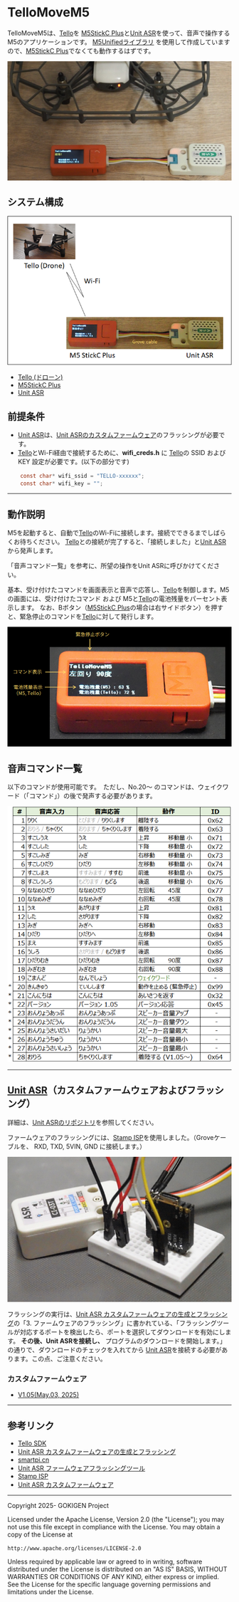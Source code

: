 # TelloMoveM5

TelloMoveM5は、[Tello](https://www.ryzerobotics.com/jp/tello)を [M5StickC Plus](https://docs.m5stack.com/ja/core/m5stickc_plus)と[Unit ASR](https://docs.m5stack.com/ja/unit/Unit%20ASR)を使って、音声で操作するM5のアプリケーションです。
[M5Unifiedライブラリ](https://docs.m5stack.com/ja/arduino/m5unified/helloworld) を使用して作成していますので、[M5StickC Plus](https://docs.m5stack.com/ja/core/m5stickc_plus)でなくても動作するはずです。

![TelloMoveM5イメージ](https://github.com/MRSa/TelloMoveM5/blob/main/images/TelloMoveM5.jpg?raw=true)

## システム構成

![システム構成](https://github.com/MRSa/TelloMoveM5/blob/main/images/TelloMoveM5_system.png?raw=true)

* [Tello (ドローン)](https://www.ryzerobotics.com/jp/tello)
* [M5StickC Plus](https://docs.m5stack.com/ja/core/m5stickc_plus)
* [Unit ASR](https://docs.m5stack.com/ja/unit/Unit%20ASR)

## 前提条件

* [Unit ASR](https://docs.m5stack.com/ja/unit/Unit%20ASR)は、[Unit ASRのカスタムファームウェア](https://github.com/MRSa/GokigenOSDN_documents/tree/main/miscellaneous/M5/UnitASR)のフラッシングが必要です。
* [Tello](https://www.ryzerobotics.com/jp/tello)とWi-Fi経由で接続するために、**wifi_creds.h** に [Tello](https://www.ryzerobotics.com/jp/tello)の SSID および KEY 設定が必要です。(以下の部分です)

```c++:wifi_creds.h
    const char* wifi_ssid = "TELLO-xxxxxx";
    const char* wifi_key = "";
```

----

## 動作説明

M5を起動すると、自動で[Tello](https://www.ryzerobotics.com/jp/tello)のWi-Fiに接続します。接続でできるまでしばらくお待ちください。
[Tello](https://www.ryzerobotics.com/jp/tello)との接続が完了すると、「接続しました」と[Unit ASR](https://docs.m5stack.com/ja/unit/Unit%20ASR)から発声します。

「音声コマンド一覧」を参考に、所望の操作をUnit ASRに呼びかけてください。

基本、受け付けたコマンドを画面表示と音声で応答し、[Tello](https://www.ryzerobotics.com/jp/tello)を制御します。M5の画面には、受け付けたコマンド および M5と[Tello](https://www.ryzerobotics.com/jp/tello)の電池残量をパーセント表示します。
なお、Bボタン（[M5StickC Plus](https://docs.m5stack.com/ja/core/m5stickc_plus)の場合は右サイドボタン）を押すと、緊急停止のコマンドを[Tello](https://www.ryzerobotics.com/jp/tello)に対して発行します。

![表示説明](https://github.com/MRSa/TelloMoveM5/blob/main/images/M5StickCPlus.png?raw=true)

## 音声コマンド一覧

以下のコマンドが使用可能です。　ただし、No.20～ のコマンドは、ウェイクワード（「コマンド」）の後で発声する必要があります。

![コマンド一覧](https://github.com/MRSa/TelloMoveM5/blob/main/images/commands.png?raw=true)

----

## [Unit ASR](https://docs.m5stack.com/ja/unit/Unit%20ASR)（カスタムファームウェアおよびフラッシング）

詳細は、[Unit ASRのリポジトリ](https://github.com/MRSa/GokigenOSDN_documents/tree/main/miscellaneous/M5/UnitASR)を参照してください。

ファームウェアのフラッシングには、[Stamp ISP](https://docs.m5stack.com/ja/module/StampISP)を使用しました。（Groveケーブルを、 RXD, TXD, 5VIN, GND に接続します。）

![M5 StampISPとの接続](https://github.com/MRSa/GokigenOSDN_documents/raw/main/miscellaneous/M5/UnitASR/StampISP.jpg)

フラッシングの実行は、[Unit ASR カスタムファームウェアの生成とフラッシング](https://docs.m5stack.com/ja/guide/offline_voice/unit_asr/firmware)の「3. ファームウェアのフラッシング」に書かれている、「フラッシングツールが対応するポートを検出したら、ポートを選択してダウンロードを有効にします。 **その後、Unit ASRを接続し、** プログラムのダウンロードを開始します。」の通りで、ダウンロードのチェックを入れてから [Unit ASR](https://docs.m5stack.com/ja/unit/Unit%20ASR)を接続する必要があります。この点、ご注意ください。

### カスタムファームウェア

* [V1.05(May.03, 2025)](https://github.com/MRSa/GokigenOSDN_documents/blob/main/miscellaneous/M5/UnitASR/jx_ci_03t_firmware_v105.bin)

----

## 参考リンク

* [Tello SDK](https://terra-1-g.djicdn.com/2d4dce68897a46b19fc717f3576b7c6a/Tello%20%E7%BC%96%E7%A8%8B%E7%9B%B8%E5%85%B3/For%20Tello/Tello%20SDK%20Documentation%20EN_1.3_1122.pdf)
* [Unit ASR カスタムファームウェアの生成とフラッシング](https://docs.m5stack.com/ja/guide/offline_voice/unit_asr/firmware)
* [smartpi.cn](https://www.smartpi.cn/)
* [Unit ASR ファームウェアフラッシングツール](https://m5stack-doc.oss-cn-shenzhen.aliyuncs.com/635/CI-03T_Serial_burning_software_V3.7.3.zip)
* [Stamp ISP](https://docs.m5stack.com/ja/module/StampISP)
* [Unit ASR カスタムファームウェア](https://github.com/MRSa/GokigenOSDN_documents/tree/main/miscellaneous/M5/UnitASR)

----

Copyright 2025- GOKIGEN Project

Licensed under the Apache License, Version 2.0 (the "License");
you may not use this file except in compliance with the License.
You may obtain a copy of the License at

    http://www.apache.org/licenses/LICENSE-2.0

Unless required by applicable law or agreed to in writing, software
distributed under the License is distributed on an "AS IS" BASIS,
WITHOUT WARRANTIES OR CONDITIONS OF ANY KIND, either express or implied.
See the License for the specific language governing permissions and
limitations under the License.
